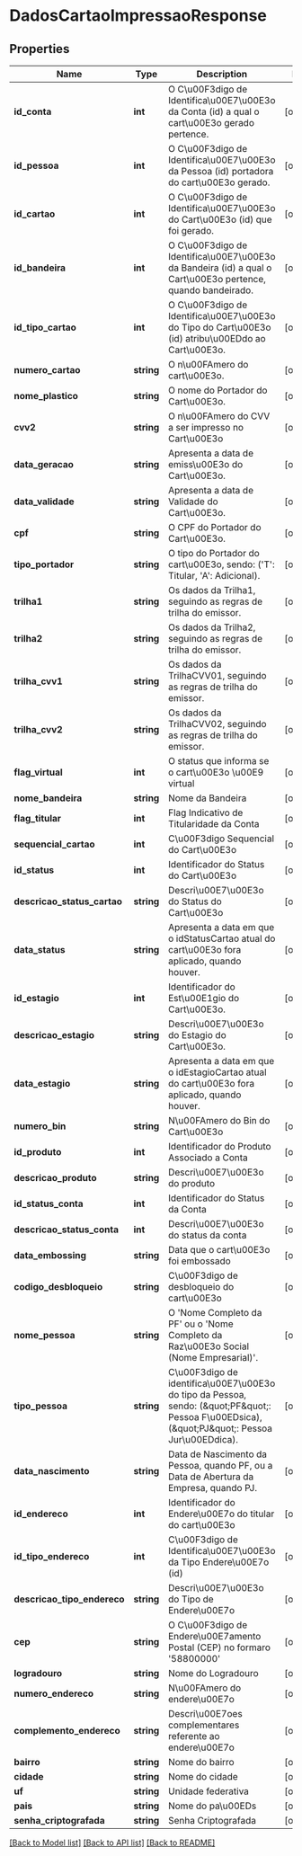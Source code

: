 # DadosCartaoImpressaoResponse

## Properties
Name | Type | Description | Notes
------------ | ------------- | ------------- | -------------
**id_conta** | **int** | O C\u00F3digo de Identifica\u00E7\u00E3o da Conta (id) a qual o cart\u00E3o gerado pertence. | [optional] 
**id_pessoa** | **int** | O C\u00F3digo de Identifica\u00E7\u00E3o da Pessoa (id) portadora do cart\u00E3o gerado. | [optional] 
**id_cartao** | **int** | O C\u00F3digo de Identifica\u00E7\u00E3o do Cart\u00E3o (id) que foi gerado. | [optional] 
**id_bandeira** | **int** | O C\u00F3digo de Identifica\u00E7\u00E3o da Bandeira (id) a qual o Cart\u00E3o pertence, quando bandeirado. | [optional] 
**id_tipo_cartao** | **int** | O C\u00F3digo de Identifica\u00E7\u00E3o do Tipo do Cart\u00E3o (id) atribu\u00EDdo ao Cart\u00E3o. | [optional] 
**numero_cartao** | **string** | O n\u00FAmero do cart\u00E3o. | [optional] 
**nome_plastico** | **string** | O nome do Portador do Cart\u00E3o. | [optional] 
**cvv2** | **string** | O n\u00FAmero do CVV a ser impresso no Cart\u00E3o | [optional] 
**data_geracao** | **string** | Apresenta a data de emiss\u00E3o do Cart\u00E3o. | [optional] 
**data_validade** | **string** | Apresenta a data de Validade do Cart\u00E3o. | [optional] 
**cpf** | **string** | O CPF do Portador do Cart\u00E3o. | [optional] 
**tipo_portador** | **string** | O tipo do Portador do cart\u00E3o, sendo: (&#39;T&#39;: Titular, &#39;A&#39;: Adicional). | [optional] 
**trilha1** | **string** | Os dados da Trilha1, seguindo as regras de trilha do emissor. | [optional] 
**trilha2** | **string** | Os dados da Trilha2, seguindo as regras de trilha do emissor. | [optional] 
**trilha_cvv1** | **string** | Os dados da TrilhaCVV01, seguindo as regras de trilha do emissor. | [optional] 
**trilha_cvv2** | **string** | Os dados da TrilhaCVV02, seguindo as regras de trilha do emissor. | [optional] 
**flag_virtual** | **int** | O status que informa se o cart\u00E3o \u00E9 virtual  | [optional] 
**nome_bandeira** | **string** | Nome da Bandeira | [optional] 
**flag_titular** | **int** | Flag Indicativo de Titularidade da Conta | [optional] 
**sequencial_cartao** | **int** | C\u00F3digo Sequencial do Cart\u00E3o | [optional] 
**id_status** | **int** | Identificador do Status do Cart\u00E3o | [optional] 
**descricao_status_cartao** | **string** | Descri\u00E7\u00E3o do Status do Cart\u00E3o | [optional] 
**data_status** | **string** | Apresenta a data em que o idStatusCartao atual do cart\u00E3o fora aplicado, quando houver. | [optional] 
**id_estagio** | **int** | Identificador do Est\u00E1gio do Cart\u00E3o. | [optional] 
**descricao_estagio** | **string** | Descri\u00E7\u00E3o do Estagio do Cart\u00E3o. | [optional] 
**data_estagio** | **string** | Apresenta a data em que o idEstagioCartao atual do cart\u00E3o fora aplicado, quando houver. | [optional] 
**numero_bin** | **string** | N\u00FAmero do Bin do Cart\u00E3o | [optional] 
**id_produto** | **int** | Identificador do Produto Associado a Conta | [optional] 
**descricao_produto** | **string** | Descri\u00E7\u00E3o do produto | [optional] 
**id_status_conta** | **int** | Identificador do Status da Conta | [optional] 
**descricao_status_conta** | **int** | Descri\u00E7\u00E3o do status da conta | [optional] 
**data_embossing** | **string** | Data que o cart\u00E3o foi embossado | [optional] 
**codigo_desbloqueio** | **string** | C\u00F3digo de desbloqueio do cart\u00E3o | [optional] 
**nome_pessoa** | **string** | O &#39;Nome Completo da PF&#39; ou o &#39;Nome Completo da Raz\u00E3o Social (Nome Empresarial)&#39;. | [optional] 
**tipo_pessoa** | **string** | C\u00F3digo de identifica\u00E7\u00E3o do tipo da Pessoa, sendo: (\&quot;PF\&quot;: Pessoa F\u00EDsica), (\&quot;PJ\&quot;: Pessoa Jur\u00EDdica). | [optional] 
**data_nascimento** | **string** | Data de Nascimento da Pessoa, quando PF, ou a Data de Abertura da Empresa, quando PJ. | [optional] 
**id_endereco** | **int** | Identificador do Endere\u00E7o do titular do cart\u00E3o | [optional] 
**id_tipo_endereco** | **int** | C\u00F3digo de Identifica\u00E7\u00E3o da Tipo Endere\u00E7o (id) | [optional] 
**descricao_tipo_endereco** | **string** | Descri\u00E7\u00E3o do Tipo de Endere\u00E7o | [optional] 
**cep** | **string** | O C\u00F3digo de Endere\u00E7amento Postal (CEP) no formaro &#39;58800000&#39; | [optional] 
**logradouro** | **string** | Nome do Logradouro | [optional] 
**numero_endereco** | **string** | N\u00FAmero do endere\u00E7o | [optional] 
**complemento_endereco** | **string** | Descri\u00E7oes complementares referente ao endere\u00E7o | [optional] 
**bairro** | **string** | Nome do bairro | [optional] 
**cidade** | **string** | Nome do cidade | [optional] 
**uf** | **string** | Unidade federativa | [optional] 
**pais** | **string** | Nome do pa\u00EDs | [optional] 
**senha_criptografada** | **string** | Senha Criptografada | [optional] 

[[Back to Model list]](../README.md#documentation-for-models) [[Back to API list]](../README.md#documentation-for-api-endpoints) [[Back to README]](../README.md)


